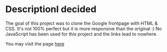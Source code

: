 # DescriptionI decided
The goal of this project was to clone the Google frontpage with HTML & CSS.  It's not 100% perfect but it is more responsive than the original :) No JavaScript has been used for this project and the links lead to nowhere.

You may visit the page [here](https://google-pleasant-tech.vercel.app/)
